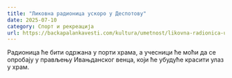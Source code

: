 ```yaml
---
title: "Ликовна радионица ускоро у Деспотову"
date: 2025-07-10
category: Спорт и рекреација
url: https://backapalankavesti.com/kultura/umetnost/likovna-radionica-uskoro-u-despotovu/
---
```


Радионица ће бити одржана у порти храма, а учесници ће моћи да се опробају у прављењу Ивањданског венца, који ће убудуће красити улаз у храм.
